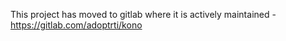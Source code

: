 This project has moved to gitlab where it is actively maintained - https://gitlab.com/adoptrti/kono
